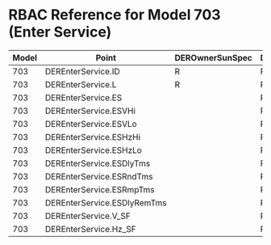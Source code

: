 # RBAC Reference for Model 703 (Enter Service)

| Model | Point | DEROwnerSunSpec | DERInstallerSunSpec | DERVendorSunSpec | ServiceProviderSunSpec | GridOperatorSunSpec |
|-------|-------|------------------|---------------------|------------------|------------------------|---------------------|
| 703 | DEREnterService.ID | R | R | R | R | R |
| 703 | DEREnterService.L | R | R | R | R | R |
| 703 | DEREnterService.ES |  | RW | R | RW | RW |
| 703 | DEREnterService.ESVHi |  | RW | R | RW | RW |
| 703 | DEREnterService.ESVLo |  | RW | R | RW | RW |
| 703 | DEREnterService.ESHzHi |  | RW | R | RW | RW |
| 703 | DEREnterService.ESHzLo |  | RW | R | RW | RW |
| 703 | DEREnterService.ESDlyTms |  | RW | R | RW | RW |
| 703 | DEREnterService.ESRndTms |  | RW | R | RW | RW |
| 703 | DEREnterService.ESRmpTms |  | RW | R | RW | RW |
| 703 | DEREnterService.ESDlyRemTms |  | R | R | R | R |
| 703 | DEREnterService.V_SF |  | R | R | R | R |
| 703 | DEREnterService.Hz_SF |  | R | R | R | R |

